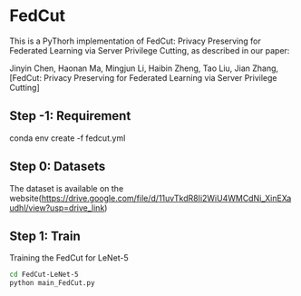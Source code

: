 # FedCut
This is a PyThorh implementation of FedCut: Privacy Preserving for Federated Learning via Server Privilege Cutting, as described in our paper:

Jinyin Chen, Haonan Ma, Mingjun Li, Haibin Zheng, Tao Liu, Jian Zhang, [FedCut: Privacy Preserving for Federated Learning via Server Privilege Cutting]
 


## Step -1: Requirement

conda env create -f fedcut.yml

## Step 0: Datasets

The dataset is available on the website(https://drive.google.com/file/d/11uvTkdR8Ii2WiU4WMCdNi_XinEXaudhl/view?usp=drive_link)



## Step 1: Train

Training the FedCut for LeNet-5

```bash
cd FedCut-LeNet-5
python main_FedCut.py
```

